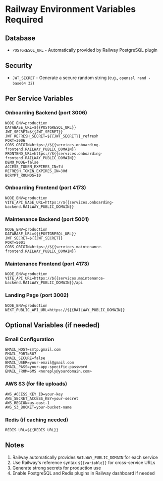 # Railway Environment Variables Required

## Database
- `POSTGRESQL_URL` - Automatically provided by Railway PostgreSQL plugin

## Security
- `JWT_SECRET` - Generate a secure random string (e.g., `openssl rand -base64 32`)

## Per Service Variables

### Onboarding Backend (port 3006)
```
NODE_ENV=production
DATABASE_URL=${{POSTGRESQL_URL}}
JWT_SECRET=${{JWT_SECRET}}
JWT_REFRESH_SECRET=${{JWT_SECRET}}_refresh
PORT=3006
CORS_ORIGIN=https://${{services.onboarding-frontend.RAILWAY_PUBLIC_DOMAIN}}
FRONTEND_URL=https://${{services.onboarding-frontend.RAILWAY_PUBLIC_DOMAIN}}
DEMO_MODE=false
ACCESS_TOKEN_EXPIRES_IN=7d
REFRESH_TOKEN_EXPIRES_IN=30d
BCRYPT_ROUNDS=10
```

### Onboarding Frontend (port 4173)
```
NODE_ENV=production
VITE_API_BASE_URL=https://${{services.onboarding-backend.RAILWAY_PUBLIC_DOMAIN}}
```

### Maintenance Backend (port 5001)
```
NODE_ENV=production
DATABASE_URL=${{POSTGRESQL_URL}}
JWT_SECRET=${{JWT_SECRET}}
PORT=5001
CORS_ORIGIN=https://${{services.maintenance-frontend.RAILWAY_PUBLIC_DOMAIN}}
```

### Maintenance Frontend (port 4173)
```
NODE_ENV=production
VITE_API_URL=https://${{services.maintenance-backend.RAILWAY_PUBLIC_DOMAIN}}/api
```

### Landing Page (port 3002)
```
NODE_ENV=production
NEXT_PUBLIC_API_URL=https://${{RAILWAY_PUBLIC_DOMAIN}}
```

## Optional Variables (if needed)

### Email Configuration
```
EMAIL_HOST=smtp.gmail.com
EMAIL_PORT=587
EMAIL_SECURE=false
EMAIL_USER=your-email@gmail.com
EMAIL_PASS=your-app-specific-password
EMAIL_FROM=SMS <noreply@yourdomain.com>
```

### AWS S3 (for file uploads)
```
AWS_ACCESS_KEY_ID=your-key
AWS_SECRET_ACCESS_KEY=your-secret
AWS_REGION=us-east-1
AWS_S3_BUCKET=your-bucket-name
```

### Redis (if caching needed)
```
REDIS_URL=${{REDIS_URL}}
```

## Notes
1. Railway automatically provides `RAILWAY_PUBLIC_DOMAIN` for each service
2. Use Railway's reference syntax `${{variable}}` for cross-service URLs
3. Generate strong secrets for production use
4. Enable PostgreSQL and Redis plugins in Railway dashboard if needed